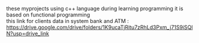 these myprojects using c++ language during learning programming
it is  based on functional programming  
this link for clients data in system bank and ATM : https://drive.google.com/drive/folders/1K9ucaTjRitu7zRhLd3Pxm_j71S9iSQlN?usp=drive_link
